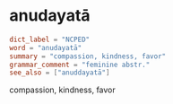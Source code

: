 # anudayatā

``` toml
dict_label = "NCPED"
word = "anudayatā"
summary = "compassion, kindness, favor"
grammar_comment = "feminine abstr."
see_also = ["anuddayatā"]
```

compassion, kindness, favor

